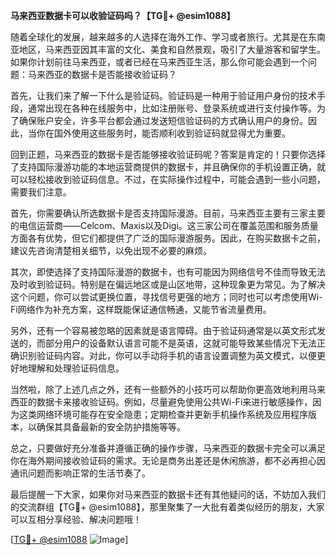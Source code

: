 **马来西亚数据卡可以收验证码吗？【TG💪+ @esim1088】**

随着全球化的发展，越来越多的人选择在海外工作、学习或者旅行。尤其是在东南亚地区，马来西亚因其丰富的文化、美食和自然景观，吸引了大量游客和留学生。如果你计划前往马来西亚，或者已经在马来西亚生活，那么你可能会遇到一个问题：马来西亚的数据卡是否能接收验证码？

首先，让我们来了解一下什么是验证码。验证码是一种用于验证用户身份的技术手段，通常出现在各种在线服务中，比如注册账号、登录系统或进行支付操作等。为了确保账户安全，许多平台都会通过发送短信验证码的方式确认用户的身份。因此，当你在国外使用这些服务时，能否顺利收到验证码就显得尤为重要。

回到正题，马来西亚的数据卡是否能够接收验证码呢？答案是肯定的！只要你选择了支持国际漫游功能的本地运营商提供的数据卡，并且确保你的手机设置正确，就可以轻松接收到验证码信息。不过，在实际操作过程中，可能会遇到一些小问题，需要我们注意。

首先，你需要确认所选数据卡是否支持国际漫游。目前，马来西亚主要有三家主要的电信运营商——Celcom、Maxis以及Digi。这三家公司在覆盖范围和服务质量方面各有优势，但它们都提供了广泛的国际漫游服务。因此，在购买数据卡之前，建议先咨询清楚相关细节，以免出现不必要的麻烦。

其次，即使选择了支持国际漫游的数据卡，也有可能因为网络信号不佳而导致无法及时收到验证码。特别是在偏远地区或是山区地带，这种现象更为常见。为了解决这个问题，你可以尝试更换位置，寻找信号更强的地方；同时也可以考虑使用Wi-Fi网络作为补充方案，这样既能保证通信畅通，又能节省流量费用。

另外，还有一个容易被忽略的因素就是语言障碍。由于验证码通常是以英文形式发送的，而部分用户的设备默认语言可能不是英语，这就可能导致某些情况下无法正确识别验证码内容。对此，你可以手动将手机的语言设置调整为英文模式，以便更好地理解和处理验证码信息。

当然啦，除了上述几点之外，还有一些额外的小技巧可以帮助你更高效地利用马来西亚的数据卡来接收验证码。例如，尽量避免使用公共Wi-Fi来进行敏感操作，因为这类网络环境可能存在安全隐患；定期检查并更新手机操作系统及应用程序版本，以确保其具备最新的安全防护措施等等。

总之，只要做好充分准备并遵循正确的操作步骤，马来西亚的数据卡完全可以满足你在海外期间接收验证码的需求。无论是商务出差还是休闲旅游，都不必再担心因通讯问题而影响正常的生活节奏了。

最后提醒一下大家，如果你对马来西亚的数据卡还有其他疑问的话，不妨加入我们的交流群组【TG💪+ @esim1088】，那里聚集了一大批有着类似经历的朋友，大家可以互相分享经验、解决问题哦！

[[TG💪+ @esim1088](https://t.me/s/esim1088) ![Image](https://i.postimg.cc/4NQfJmqS/Snipaste-2025-05-13-00-14-12.png)]